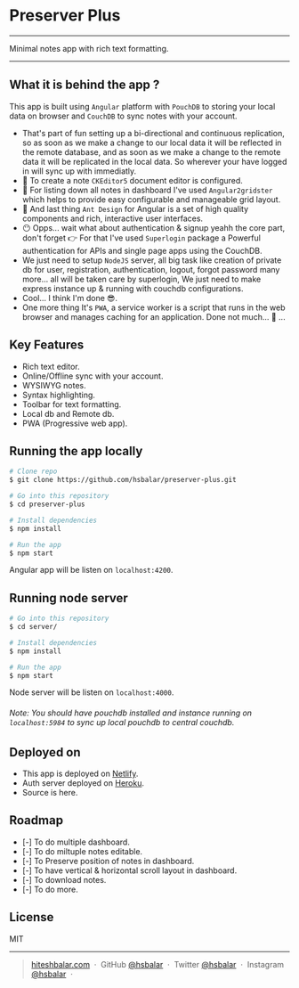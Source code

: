# Preserver Plus
___

Minimal notes app with rich text formatting.
___

## What it is behind the app ?

This app is built using `Angular` platform with `PouchDB` to storing your local data on browser and `CouchDB` to sync notes with your account.
  - That's part of fun setting up a bi-directional and continuous replication, so as soon as we make a change to our local data it will be reflected in the remote database, and as soon as we make a change to the remote data it will be replicated in the local data. So wherever your have logged in will sync up with immediatly.
  - :memo: To create a note `CKEditor5` document editor is configured.
  - :book: For listing down all notes in dashboard I've used `Angular2gridster` which helps to provide easy configurable and manageable grid layout.
  - :sunrise_over_mountains: And last thing `Ant Design` for Angular is a set of high quality components and rich, interactive user interfaces.
  - :no_mouth: Opps... wait what about authentication & signup yeahh the core part, don't forget :point_right: For that I've used `Superlogin` package a Powerful authentication for APIs and single page apps using the CouchDB.
  - We just need to setup `NodeJS` server, all big task like creation of private db for user, registration, authentication, logout, forgot password many more... all will be taken care by superlogin, We just need to make express instance up & running with couchdb configurations. 
  - Cool... I think I'm done :sunglasses:.
  - One more thing It's `PWA`, a service worker is a script that runs in the web browser and manages caching for an application. Done not much... :speak_no_evil: ...

## Key Features

* Rich text editor.
* Online/Offline sync with your account.
* WYSIWYG notes.
* Syntax highlighting.
* Toolbar for text formatting.
* Local db and Remote db.
* PWA (Progressive web app).

## Running the app locally

```bash
# Clone repo
$ git clone https://github.com/hsbalar/preserver-plus.git

# Go into this repository
$ cd preserver-plus

# Install dependencies
$ npm install

# Run the app
$ npm start
```
Angular app will be listen on `localhost:4200`.

## Running node server

```bash
# Go into this repository
$ cd server/

# Install dependencies
$ npm install

# Run the app
$ npm start
```
Node server will be listen on `localhost:4000`.
###### Note: You should have pouchdb installed and instance running on `localhost:5984` to sync up local pouchdb to central couchdb.

## Deployed on

- This app is deployed on [Netlify](https://www.netlify.com/).
- Auth server deployed on [Heroku](https://www.heroku.com/).
- Source is here.

## Roadmap

* [-] To do multiple dashboard.
* [-] To do miltuple notes editable.
* [-] To Preserve position of notes in dashboard.
* [-] To have vertical & horizontal scroll layout in dashboard.
* [-] To download notes.
* [-] To do more.

## License

MIT

---

> [hiteshbalar.com](https://www.hiteshbalar.com) &nbsp;&middot;&nbsp;
> GitHub [@hsbalar](https://github.com/hsbalar) &nbsp;&middot;&nbsp;
> Twitter [@hsbalar](https://twitter.com/hsbalar) &nbsp;&middot;&nbsp;
> Instagram [@hsbalar](https://www.instagram.com/hsbalar) &nbsp;&middot;&nbsp;


